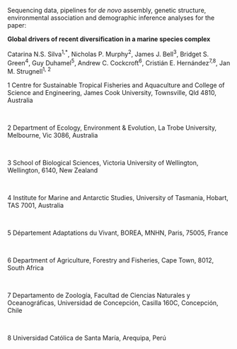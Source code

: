 
Sequencing data, pipelines for *de novo* assembly, genetic structure, environmental association and demographic inference analyses for the paper:

**Global drivers of recent diversification in a marine species complex**

Catarina N.S. Silva<sup>1,*</sup>, Nicholas P. Murphy<sup>2</sup>, James J. Bell<sup>3</sup>, Bridget S. Green<sup>4</sup>, Guy Duhamel<sup>5</sup>, Andrew C. Cockcroft<sup>6</sup>, Cristián E. Hernández<sup>7,8</sup>, Jan M. Strugnell<sup>1, 2</sup>


1 Centre for Sustainable Tropical Fisheries and Aquaculture and College of Science and Engineering, James Cook University, Townsville, Qld 4810, Australia
<p>&nbsp;</p>
2 Department of Ecology, Environment & Evolution, La Trobe University, Melbourne, Vic 3086, Australia
<p>&nbsp;</p>
3 School of Biological Sciences, Victoria University of Wellington, Wellington, 6140, New Zealand
<p>&nbsp;</p>
4 Institute for Marine and Antarctic Studies, University of Tasmania, Hobart, TAS 7001, Australia
<p>&nbsp;</p>
5 Département Adaptations du Vivant, BOREA, MNHN, Paris, 75005, France
<p>&nbsp;</p>
6 Department of Agriculture, Forestry and Fisheries, Cape Town, 8012, South Africa
<p>&nbsp;</p>
7 Departamento de Zoología, Facultad de Ciencias Naturales y Oceanográficas, Universidad de Concepción, Casilla 160C, Concepción, Chile
<p>&nbsp;</p>
8 Universidad Católica de Santa María, Arequipa, Perú

